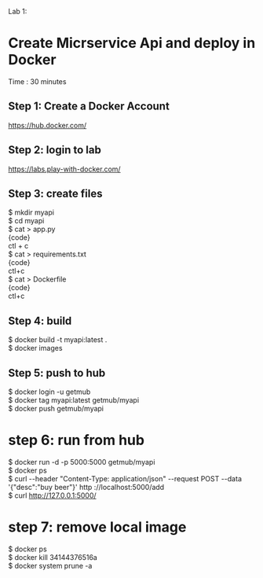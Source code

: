 Lab 1: 
# Create Micrservice Api and deploy in Docker #
Time : 30 minutes

## Step 1: Create a Docker Account ##
https://hub.docker.com/

## Step 2: login to lab ##
https://labs.play-with-docker.com/

## Step 3: create files ##
$ mkdir myapi <br/>
$ cd myapi <br/>
$ cat > app.py  <br/>
{code}  <br/>
ctl + c	  <br/>
$ cat > requirements.txt  <br/>
{code}  <br/>
ctl+c  <br/>
$ cat > Dockerfile  <br/>
{code}  <br/>
ctl+c  <br/>
## Step 4: build ##  
$ docker build -t myapi:latest .   <br/>
$ docker images  <br/>

## Step 5: push to hub ##
$ docker login -u getmub  <br/>
$ docker tag myapi:latest getmub/myapi  <br/>
$ docker push getmub/myapi  <br/>

# step 6: run from hub ##
$ docker run -d -p 5000:5000 getmub/myapi  <br/>
$ docker ps  <br/>
$ curl --header "Content-Type: application/json" --request POST  --data '{"desc":"buy beer"}'  http ://localhost:5000/add  <br/>
$ curl http://127.0.0.1:5000/  <br/>

# step 7: remove local image ##
$ docker ps  <br/>
$ docker kill 34144376516a  <br/>
$ docker system prune -a  <br/>

